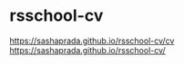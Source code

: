 # rsschool-cv
https://sashaprada.github.io/rsschool-cv/cv
https://sashaprada.github.io/rsschool-cv/
